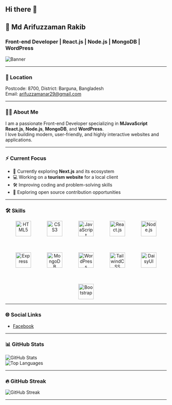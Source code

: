 ## Hi there 👋

## 👋 Md Arifuzzaman Rakib
### Front-end Developer | React.js | Node.js | MongoDB | WordPress

![Banner](https://i.ibb.co/JwZjwfHD/MEIMG20221019102822-01.jpg)

---

### 📍 Location
Postcode: 8700, District: Barguna, Bangladesh  
Email: [arifuzzamanar29@gmail.com](mailto:youremail@example.com)

---

### 👨‍💻 About Me
I am a passionate Front-end Developer specializing in **MJavaScript** **React.js**, **Node.js**, **MongoDB**, and **WordPress**.  
I love building modern, user-friendly, and highly interactive websites and applications.

---

### ⚡️ Current Focus
- 🌱 Currently exploring **Next.js** and its ecosystem
- 💻 Working on a **tourism website** for a local client
- 🛠️ Improving coding and problem-solving skills
- 🚀 Exploring open source contribution opportunities

---



### 🛠️ Skills

<p align="center" style="display: flex; flex-wrap: wrap; justify-content: center; gap: 50px;">
  <img title="HTML5" src="https://cdn.jsdelivr.net/gh/devicons/devicon/icons/html5/html5-original.svg" alt="HTML5" height="48" />
  <img title="CSS3" src="https://cdn.jsdelivr.net/gh/devicons/devicon/icons/css3/css3-original.svg" alt="CSS3" height="48" />
  <img title="JavaScript" src="https://cdn.jsdelivr.net/gh/devicons/devicon/icons/javascript/javascript-original.svg" alt="JavaScript" height="48" />
  <img title="React.js" src="https://cdn.jsdelivr.net/gh/devicons/devicon/icons/react/react-original.svg" alt="React.js" height="48" />
  <img title="Node.js" src="https://cdn.jsdelivr.net/gh/devicons/devicon/icons/nodejs/nodejs-original.svg" alt="Node.js" height="48" />
  <img title="Express" src="https://img.shields.io/badge/Express.js-ffffff?style=for-the-badge&logo=express&logoColor=000000" alt="Express" height="48" />
  <img title="MongoDB" src="https://cdn.jsdelivr.net/gh/devicons/devicon/icons/mongodb/mongodb-original.svg" alt="MongoDB" height="48" />
  <img title="WordPress" src="https://cdn.jsdelivr.net/gh/devicons/devicon/icons/wordpress/wordpress-original.svg" alt="WordPress" height="48" />
  <img title="TailwindCSS" src="https://cdn.jsdelivr.net/gh/devicons/devicon/icons/tailwindcss/tailwindcss-plain.svg" alt="TailwindCSS" height="48" />
  <img title="DaisyUI" src="https://cdn.jsdelivr.net/gh/devicons/devicon/icons/css3/css3-original.svg" alt="DaisyUI" height="48" />
  <img title="Bootstrap" src="https://img.shields.io/badge/Bootstrap-7952B3?style=for-the-badge&logo=bootstrap&logoColor=ffffff" alt="Bootstrap" height="48" />
</p>




---

### 🌐 Social Links
- [Facebook](https://web.facebook.com/arifuzzaman.arif.98096721/?_rdc=2&_rdr#)

---

### 📊 GitHub Stats
![GitHub Stats](https://github-readme-stats.vercel.app/api?username=yourusername&show_icons=true&theme=tokyonight)  
![Top Languages](https://github-readme-stats.vercel.app/api/top-langs/?username=yourusername&layout=compact)

---

### 🔥 GitHub Streak
![GitHub Streak](https://github-readme-streak-stats.herokuapp.com/?user=yourusername&theme=tokyonight)

---

